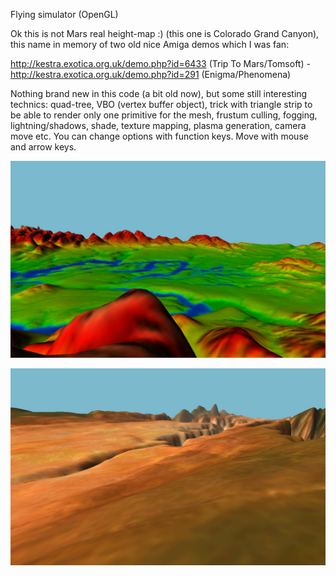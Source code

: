 Flying simulator (OpenGL)

Ok this is not Mars real height-map :) (this one is Colorado Grand Canyon), this name in memory of two old nice Amiga demos which I was fan:

http://kestra.exotica.org.uk/demo.php?id=6433 (Trip To Mars/Tomsoft) - http://kestra.exotica.org.uk/demo.php?id=291 (Enigma/Phenomena)

Nothing brand new in this code (a bit old now), but some still interesting technics: quad-tree, VBO (vertex buffer object), trick with triangle strip to be able to render only one primitive for the mesh, frustum culling, fogging, lightning/shadows, shade, texture mapping, plasma generation, camera move etc. You can change options with function keys. Move with mouse and arrow keys. 


![alt tag](https://raw.githubusercontent.com/devpack/trip-to-mars/master/wiki/mars.jpg)

![alt tag](https://raw.githubusercontent.com/devpack/trip-to-mars/master/wiki/mars2.jpg)

